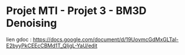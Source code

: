 # Projet MTI - Projet 3 - BM3D Denoising

lien gdoc : https://docs.google.com/document/d/19UovmcGdMxGLTal-E2byyPkCEEcCBMd1T_QIjgL-YaU/edit
